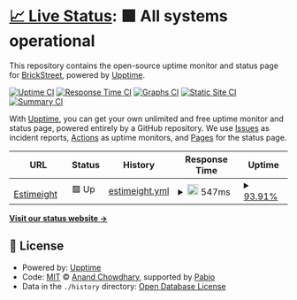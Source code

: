 # [📈 Live Status](https://monitoring.estim8.io): <!--live status--> **🟩 All systems operational**

This repository contains the open-source uptime monitor and status page for [BrickStreet](https://monitoring.estim8.io), powered by [Upptime](https://github.com/upptime/upptime).

[![Uptime CI](https://github.com/BrickStreet/monitoring/workflows/Uptime%20CI/badge.svg)](https://github.com/BrickStreet/monitoring/actions?query=workflow%3A%22Uptime+CI%22)
[![Response Time CI](https://github.com/BrickStreet/monitoring/workflows/Response%20Time%20CI/badge.svg)](https://github.com/BrickStreet/monitoring/actions?query=workflow%3A%22Response+Time+CI%22)
[![Graphs CI](https://github.com/BrickStreet/monitoring/workflows/Graphs%20CI/badge.svg)](https://github.com/BrickStreet/monitoring/actions?query=workflow%3A%22Graphs+CI%22)
[![Static Site CI](https://github.com/BrickStreet/monitoring/workflows/Static%20Site%20CI/badge.svg)](https://github.com/BrickStreet/monitoring/actions?query=workflow%3A%22Static+Site+CI%22)
[![Summary CI](https://github.com/BrickStreet/monitoring/workflows/Summary%20CI/badge.svg)](https://github.com/BrickStreet/monitoring/actions?query=workflow%3A%22Summary+CI%22)

With [Upptime](https://upptime.js.org), you can get your own unlimited and free uptime monitor and status page, powered entirely by a GitHub repository. We use [Issues](https://github.com/BrickStreet/monitoring/issues) as incident reports, [Actions](https://github.com/BrickStreet/monitoring/actions) as uptime monitors, and [Pages](https://monitoring.estim8.io) for the status page.

<!--start: status pages-->
<!-- This summary is generated by Upptime (https://github.com/upptime/upptime) -->
<!-- Do not edit this manually, your changes will be overwritten -->
<!-- prettier-ignore -->
| URL | Status | History | Response Time | Uptime |
| --- | ------ | ------- | ------------- | ------ |
| <img alt="" src="https://icons.duckduckgo.com/ip3/app.brickstreet.ch.ico" height="13"> [Estimeight](https://app.brickstreet.ch) | 🟩 Up | [estimeight.yml](https://github.com/BrickStr8t/monitoring/commits/HEAD/history/estimeight.yml) | <details><summary><img alt="Response time graph" src="./graphs/estimeight/response-time-week.png" height="20"> 547ms</summary><br><a href="https://up.brickstreet.ch/history/estimeight"><img alt="Response time 536" src="https://img.shields.io/endpoint?url=https%3A%2F%2Fraw.githubusercontent.com%2FBrickStr8t%2Fmonitoring%2FHEAD%2Fapi%2Festimeight%2Fresponse-time.json"></a><br><a href="https://up.brickstreet.ch/history/estimeight"><img alt="24-hour response time 607" src="https://img.shields.io/endpoint?url=https%3A%2F%2Fraw.githubusercontent.com%2FBrickStr8t%2Fmonitoring%2FHEAD%2Fapi%2Festimeight%2Fresponse-time-day.json"></a><br><a href="https://up.brickstreet.ch/history/estimeight"><img alt="7-day response time 547" src="https://img.shields.io/endpoint?url=https%3A%2F%2Fraw.githubusercontent.com%2FBrickStr8t%2Fmonitoring%2FHEAD%2Fapi%2Festimeight%2Fresponse-time-week.json"></a><br><a href="https://up.brickstreet.ch/history/estimeight"><img alt="30-day response time 536" src="https://img.shields.io/endpoint?url=https%3A%2F%2Fraw.githubusercontent.com%2FBrickStr8t%2Fmonitoring%2FHEAD%2Fapi%2Festimeight%2Fresponse-time-month.json"></a><br><a href="https://up.brickstreet.ch/history/estimeight"><img alt="1-year response time 536" src="https://img.shields.io/endpoint?url=https%3A%2F%2Fraw.githubusercontent.com%2FBrickStr8t%2Fmonitoring%2FHEAD%2Fapi%2Festimeight%2Fresponse-time-year.json"></a></details> | <details><summary><a href="https://up.brickstreet.ch/history/estimeight">93.91%</a></summary><a href="https://up.brickstreet.ch/history/estimeight"><img alt="All-time uptime 94.25%" src="https://img.shields.io/endpoint?url=https%3A%2F%2Fraw.githubusercontent.com%2FBrickStr8t%2Fmonitoring%2FHEAD%2Fapi%2Festimeight%2Fuptime.json"></a><br><a href="https://up.brickstreet.ch/history/estimeight"><img alt="24-hour uptime 57.36%" src="https://img.shields.io/endpoint?url=https%3A%2F%2Fraw.githubusercontent.com%2FBrickStr8t%2Fmonitoring%2FHEAD%2Fapi%2Festimeight%2Fuptime-day.json"></a><br><a href="https://up.brickstreet.ch/history/estimeight"><img alt="7-day uptime 93.91%" src="https://img.shields.io/endpoint?url=https%3A%2F%2Fraw.githubusercontent.com%2FBrickStr8t%2Fmonitoring%2FHEAD%2Fapi%2Festimeight%2Fuptime-week.json"></a><br><a href="https://up.brickstreet.ch/history/estimeight"><img alt="30-day uptime 94.25%" src="https://img.shields.io/endpoint?url=https%3A%2F%2Fraw.githubusercontent.com%2FBrickStr8t%2Fmonitoring%2FHEAD%2Fapi%2Festimeight%2Fuptime-month.json"></a><br><a href="https://up.brickstreet.ch/history/estimeight"><img alt="1-year uptime 94.25%" src="https://img.shields.io/endpoint?url=https%3A%2F%2Fraw.githubusercontent.com%2FBrickStr8t%2Fmonitoring%2FHEAD%2Fapi%2Festimeight%2Fuptime-year.json"></a></details>

<!--end: status pages-->

[**Visit our status website →**](https://monitoring.estim8.io)

## 📄 License

- Powered by: [Upptime](https://github.com/upptime/upptime)
- Code: [MIT](./LICENSE) © [Anand Chowdhary](https://anandchowdhary.com), supported by [Pabio](https://pabio.com)
- Data in the `./history` directory: [Open Database License](https://opendatacommons.org/licenses/odbl/1-0/)
